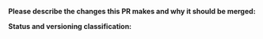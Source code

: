 **Please describe the changes this PR makes and why it should be merged:**

**Status and versioning classification:**

<!--
Please move lines that apply to you out of the comment:
- Code changes have been tested, or there are no code changes
- This PR changes the library's interface (methods or parameters added)
- This PR includes breaking changes (methods removed or renamed, parameters moved or removed)
- This PR **only** includes non-code changes, like changes to documentation, README, etc.
-->